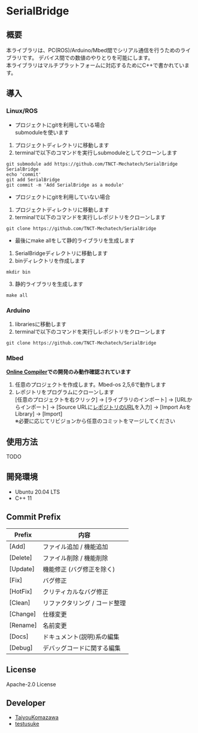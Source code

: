 # SerialBridge
##  概要
本ライブラリは、PC(ROS)/Arduino/Mbed間でシリアル通信を行うためのライブラリです。
デバイス間での数値のやりとりを可能にします。  
本ライブラリはマルチプラットフォームに対応するためにC++で書かれています。  

## 導入
### Linux/ROS
* プロジェクトにgitを利用している場合  
submoduleを使います  
1. プロジェクトディレクトリに移動します
2. terminalで以下のコマンドを実行しsubmoduleとしてクローンします  
```shell
git submodule add https://github.com/TNCT-Mechatech/SerialBridge SerialBridge
echo 'commit'
git add SerialBridge
git commit -m 'Add SerialBridge as a module'
```  
* プロジェクトにgitを利用していない場合
1. プロジェクトディレクトリに移動します
2. terminalで以下のコマンドを実行しレポジトリをクローンします
```
git clone https://github.com/TNCT-Mechatech/SerialBridge 
```  
* 最後にmake allをして静的ライブラリを生成します
1. SerialBridgeディレクトリに移動します
2. binディレクトリを作成します
```shell
mkdir bin
```
3. 静的ライブラリを生成します
```shell
make all
```  

### Arduino
1. librariesに移動します
2. terminalで以下のコマンドを実行しレポジトリをクローンします
```
git clone https://github.com/TNCT-Mechatech/SerialBridge 
```  

### Mbed
**[Online Compiler](https://ide.mbed.com/)での開発のみ動作確認されています**  
1. 任意のプロジェクトを作成します。Mbed-os 2,5,6で動作します
2. レポジトリをプログラムにクローンします  
[任意のプロジェクトを右クリック] -> [ライブラリのインポート] -> [URLからインポート] -> 
[Source URLに[レポジトリのURL](https://github.com/TNCT-Mechatech/SerialBridge/)を入力] -> [Import AsをLibrary] -> [Import]  
※必要に応じてリビジョンから任意のコミットをマージしてください  

## 使用方法
TODO

## 開発環境
- Ubuntu 20.04 LTS  
- C++ 11

## Commit Prefix
|Prefix   |内容     |
|---------|--------|
|[Add]    |ファイル追加 / 機能追加|
|[Delete] | ファイル削除 / 機能削除|
|[Update] | 機能修正 (バグ修正を除く)|
|[Fix]    |バグ修正|
|[HotFix] |クリティカルなバグ修正|
|[Clean]  |リファクタリング / コード整理|
|[Change] | 仕様変更|
|[Rename] | 名前変更|
|[Docs] | ドキュメント(説明)系の編集|
|[Debug] | デバッグコードに関する編集 |  

## License
Apache-2.0 License


## Developer
- [TaiyouKomazawa](https://github.com/TaiyouKomazawa)
- [testusuke](https://github.com/testusuke)
